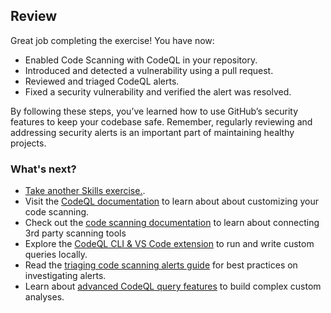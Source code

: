 ## Review

Great job completing the exercise! You have now:

- Enabled Code Scanning with CodeQL in your repository.
- Introduced and detected a vulnerability using a pull request.
- Reviewed and triaged CodeQL alerts.
- Fixed a security vulnerability and verified the alert was resolved.

By following these steps, you’ve learned how to use GitHub’s security features to keep your codebase safe. Remember, regularly reviewing and addressing security alerts is an important part of maintaining healthy projects.

### What's next?

- [Take another Skills exercise.](https://github.com/skills).
- Visit the [CodeQL documentation](https://codeql.github.com/docs/) to learn about about customizing your code scanning.
- Check out the [code scanning documentation](https://docs.github.com/en/code-security/code-scanning/automatically-scanning-your-code-for-vulnerabilities-and-errors/about-code-scanning) to learn about connecting 3rd party scanning tools
- Explore the [CodeQL CLI & VS Code extension](https://codeql.github.com/docs/codeql-cli/) to run and write custom queries locally.
- Read the [triaging code scanning alerts guide](https://docs.github.com/en/code-security/code-scanning/managing-code-scanning-alerts/triaging-code-scanning-alerts-in-pull-requests) for best practices on investigating alerts.
- Learn about [advanced CodeQL query features](https://docs.github.com/en/code-security/codeql-for-vs-code/using-the-advanced-functionality-of-the-codeql-for-vs-code-extension/creating-a-custom-query) to build complex custom analyses.
